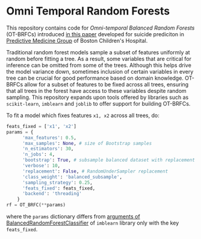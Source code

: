# Omni Temporal Random Forests

This repository contains code for _Omni-temporal Balanced Random Forests_ (OT-BRFCs) introduced [in this paper](https://www.medrxiv.org/content/10.1101/2021.06.01.21258179v1) developed for suicide prediciton in [Predictive Medicine Group](https://www.predmed.org/ilkin-bayramli) of Boston Children's Hospital. 

Traditional random forest models sample a subset of features uniformly at random before fitting a tree. As a result, some variables that are critical for inference can be omitted from some of the trees. Although this helps drive the model variance down, sometimes inclusion of certain variables in every tree can be crucial for good performance based on domain knowledge. OT-BRFCs allow for a subset of features to be fixed across all trees, ensuring that all trees in the forest have access to these variables despite random sampling. This repository expands upon tools offered by libraries such as `scikit-learn`, `imblearn` and `joblib` to offer support for building OT-BRFCs.


To fit a model which fixes features `x1, x2` across all trees, do:

```python
feats_fixed = ['x1', 'x2']
params = {
      'max_features': 0.5,
      'max_samples': None, # size of Bootstrap samples
      'n_estimators': 30,
      'n_jobs': 4, 
      'bootstrap': True, # subsample balanced dataset with replacement
      'verbose': 10,
      'replacement': False, # RandomUnderSampler replacement
      'class_weight': 'balanced_subsample', 
      'sampling_strategy': 0.25,
      'feats_fixed': feats_fixed,
      'backend': 'threading'
    }
rf = OT_BRFC(**params)
```
where the `params` dictionary differs from [arguments of BalancedRandomForestClassifier](https://imbalanced-learn.org/stable/references/generated/imblearn.ensemble.BalancedRandomForestClassifier.html) of `imblearn` library only with the key `feats_fixed`. 
